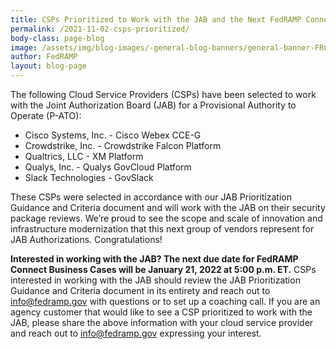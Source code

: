 ```yaml
---
title: CSPs Prioritized to Work with the JAB and the Next FedRAMP Connect Due Date
permalink: /2021-11-02-csps-prioritized/
body-class: page-blog
image: /assets/img/blog-images/-general-blog-banners/general-banner-FRConnect.png
author: FedRAMP
layout: blog-page
---
```

The following Cloud Service Providers (CSPs) have been selected to work with the Joint Authorization Board (JAB) for a Provisional Authority to Operate (P-ATO):

- Cisco Systems, Inc. - Cisco Webex CCE-G
- Crowdstrike, Inc. - Crowdstrike Falcon Platform
- Qualtrics, LLC - XM Platform
- Qualys, Inc. - Qualys GovCloud Platform
- Slack Technologies - GovSlack


These CSPs were selected in accordance with our JAB Prioritization Guidance and Criteria document and will work with the JAB on their security package reviews. We’re proud to see the scope and scale of innovation and infrastructure modernization that this next group of vendors represent for JAB Authorizations. Congratulations!

**Interested in working with the JAB? The next due date for FedRAMP Connect Business Cases will be January 21, 2022 at 5:00 p.m. ET.** CSPs interested in working with the JAB should review the JAB Prioritization Guidance and Criteria document in its entirety and reach out to <a href="mailto:info@fedramp.gov">info@fedramp.gov</a> with questions or to set up a coaching call. If you are an agency customer that would like to see a CSP prioritized to work with the JAB, please share the above information with your cloud service provider and reach out to <a href="mailto:info@fedramp.gov">info@fedramp.gov</a> expressing your interest.
